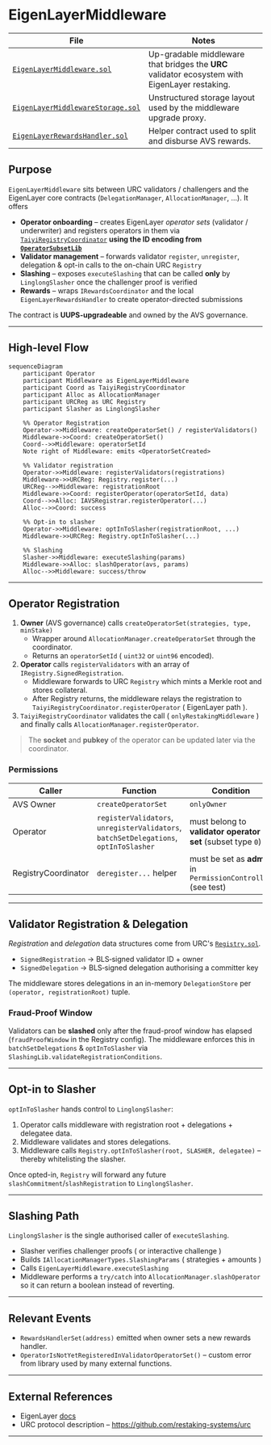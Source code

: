 # EigenLayerMiddleware

| File | Notes |
| ---- | ----- |
| [`EigenLayerMiddleware.sol`](../src/eigenlayer-avs/EigenLayerMiddleware.sol) | Up-gradable middleware that bridges the **URC** validator ecosystem with EigenLayer restaking. |
| [`EigenLayerMiddlewareStorage.sol`](../src/storage/EigenLayerMiddlewareStorage.sol) | Unstructured storage layout used by the middleware upgrade proxy. |
| [`EigenLayerRewardsHandler.sol`](../src/eigenlayer-avs/EigenLayerRewardsHandler.sol) | Helper contract used to split and disburse AVS rewards. |

## Purpose
`EigenLayerMiddleware` sits between URC validators / challengers and the EigenLayer core contracts (`DelegationManager`, `AllocationManager`, …). It offers

* **Operator onboarding** – creates EigenLayer _operator sets_ (validator / underwriter) and registers operators in them via [`TaiyiRegistryCoordinator`](TaiyiRegistryCoordinator.md) **using the ID encoding from [`OperatorSubsetLib`](OperatorSubsetLib.md)**
* **Validator management** – forwards validator `register`, `unregister`, delegation & opt-in calls to the on-chain URC `Registry`
* **Slashing** – exposes `executeSlashing` that can be called **only** by `LinglongSlasher` once the challenger proof is verified
* **Rewards** – wraps `IRewardsCoordinator` and the local `EigenLayerRewardsHandler` to create operator-directed submissions

The contract is **UUPS-upgradeable** and owned by the AVS governance.

---

## High-level Flow

```mermaid
sequenceDiagram
    participant Operator
    participant Middleware as EigenLayerMiddleware
    participant Coord as TaiyiRegistryCoordinator
    participant Alloc as AllocationManager
    participant URCReg as URC Registry
    participant Slasher as LinglongSlasher

    %% Operator Registration
    Operator->>Middleware: createOperatorSet() / registerValidators()
    Middleware->>Coord: createOperatorSet()
    Coord-->>Middleware: operatorSetId
    Note right of Middleware: emits <OperatorSetCreated>

    %% Validator registration
    Operator->>Middleware: registerValidators(registrations)
    Middleware->>URCReg: Registry.register(...)
    URCReg-->>Middleware: registrationRoot
    Middleware->>Coord: registerOperator(operatorSetId, data)
    Coord-->>Alloc: IAVSRegistrar.registerOperator(...)
    Alloc-->>Coord: success

    %% Opt-in to slasher
    Operator->>Middleware: optInToSlasher(registrationRoot, ...)
    Middleware->>URCReg: Registry.optInToSlasher(...)

    %% Slashing
    Slasher->>Middleware: executeSlashing(params)
    Middleware->>Alloc: slashOperator(avs, params)
    Alloc-->>Middleware: success/throw
```

---

## Operator Registration

1. **Owner** (AVS governance) calls `createOperatorSet(strategies, type, minStake)`
   * Wrapper around `AllocationManager.createOperatorSet` through the coordinator.
   * Returns an `operatorSetId` ( `uint32` or `uint96` encoded).
2. **Operator** calls `registerValidators` with an array of `IRegistry.SignedRegistration`.
   * Middleware forwards to URC `Registry` which mints a Merkle root and stores collateral.
   * After Registry returns, the middleware relays the registration to `TaiyiRegistryCoordinator.registerOperator` ( EigenLayer path ).
3. `TaiyiRegistryCoordinator` validates the call ( `onlyRestakingMiddleware` ) and finally calls `AllocationManager.registerOperator`.

> The **socket** and **pubkey** of the operator can be updated later via the coordinator.

### Permissions
| Caller | Function | Condition |
| ------ | -------- | --------- |
| AVS Owner | `createOperatorSet` | `onlyOwner` |
| Operator  | `registerValidators`, `unregisterValidators`, `batchSetDelegations`, `optInToSlasher` | must belong to **validator operator set** (subset type `0`) |
| RegistryCoordinator | `deregister...` helper | must be set as **admin** in `PermissionController` (see test) |

---

## Validator Registration & Delegation

*Registration* and *delegation* data structures come from URC's [`Registry.sol`](../lib/urc/src/Registry.sol).

* `SignedRegistration` → BLS‐signed validator ID + owner
* `SignedDelegation` → BLS‐signed delegation authorising a committer key

The middleware stores delegations in an in-memory `DelegationStore` per `(operator, registrationRoot)` tuple.

### Fraud-Proof Window
Validators can be **slashed** only after the fraud-proof window has elapsed (`fraudProofWindow` in the Registry config). The middleware enforces this in `batchSetDelegations` & `optInToSlasher` via `SlashingLib.validateRegistrationConditions`.

---

## Opt-in to Slasher

`optInToSlasher` hands control to `LinglongSlasher`:

1. Operator calls middleware with registration root + delegations + delegatee data.
2. Middleware validates and stores delegations.
3. Middleware calls `Registry.optInToSlasher(root, SLASHER, delegatee)` – thereby whitelisting the slasher.

Once opted-in, `Registry` will forward any future `slashCommitment`/`slashRegistration` to `LinglongSlasher`.

---

## Slashing Path

`LinglongSlasher` is the single authorised caller of `executeSlashing`.

* Slasher verifies challenger proofs ( or interactive challenge )
* Builds `IAllocationManagerTypes.SlashingParams` ( strategies + amounts )
* Calls `EigenLayerMiddleware.executeSlashing`
* Middleware performs a `try/catch` into `AllocationManager.slashOperator` so it can return a boolean instead of reverting.

---

## Relevant Events
* `RewardsHandlerSet(address)` emitted when owner sets a new rewards handler.
* `OperatorIsNotYetRegisteredInValidatorOperatorSet()` – custom error from library used by many external functions.

---

## External References
* EigenLayer [docs](https://docs.eigenlayer.xyz/)
* URC protocol description – <https://github.com/restaking-systems/urc>

---

